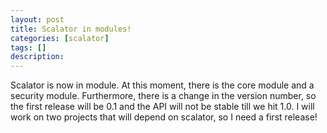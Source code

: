 ```yaml
---
layout: post
title: Scalator in modules!
categories: [scalator]
tags: []
description:
---
```


Scalator is now in module. At this moment, there is the core module and a security
module. Furthermore, there is a change in the version number, so the first release will be
0.1 and the API will not be stable till we hit 1.0. I will work on two projects that
will depend on scalator, so I need a first release!
